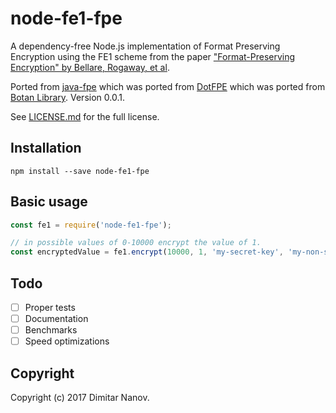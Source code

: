 # node-fe1-fpe
A dependency-free Node.js implementation of Format Preserving Encryption using the FE1 scheme from the paper ["Format-Preserving Encryption" by Bellare, Rogaway, et al](http://eprint.iacr.org/2009/251).

Ported from [java-fpe](https://github.com/Worldpay/java-fpe) which was ported from
[DotFPE](https://dotfpe.codeplex.com/) which was ported from [Botan Library](http://botan.randombit.net). Version 0.0.1.

See [LICENSE.md](https://github.com/Worldpay/java-fpe/blob/master/LICENSE.md) for the full license.

## Installation

```node
npm install --save node-fe1-fpe
```

## Basic usage

```javascript
const fe1 = require('node-fe1-fpe');

// in possible values of 0-10000 encrypt the value of 1.
const encryptedValue = fe1.encrypt(10000, 1, 'my-secret-key', 'my-non-secret-tweak');
```

## Todo

- [ ] Proper tests
- [ ] Documentation
- [ ] Benchmarks
- [ ] Speed optimizations

## Copyright

Copyright (c) 2017 Dimitar Nanov.